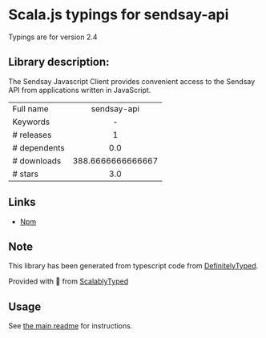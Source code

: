 
# Scala.js typings for sendsay-api

Typings are for version 2.4

## Library description:
The Sendsay Javascript Client provides convenient access to the Sendsay API from applications written in JavaScript.

|                    |                 |
| ------------------ | :-------------: |
| Full name          | sendsay-api |
| Keywords           | - |
| # releases         | 1 |
| # dependents       | 0.0 |
| # downloads        | 388.6666666666667 |
| # stars            | 3.0 |

## Links
- [Npm](https://www.npmjs.com/package/sendsay-api)
    


## Note
This library has been generated from typescript code from [DefinitelyTyped](https://definitelytyped.org).

Provided with :purple_heart: from [ScalablyTyped](https://github.com/oyvindberg/ScalablyTyped)

## Usage
See [the main readme](../../readme.md) for instructions.


